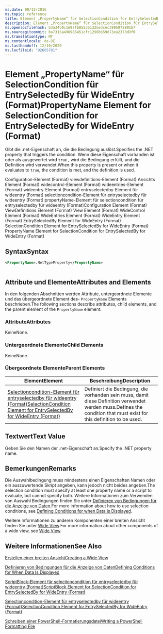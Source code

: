```yaml
---
ms.date: 09/13/2016
ms.topic: reference
title: Element „PropertyName“ für SelectionCondition für EntrySelectedBy für WideEntry (Format)
description: Element „PropertyName“ für SelectionCondition für EntrySelectedBy für WideEntry (Format)
ms.openlocfilehash: bda34b0c1e97fb85536132bedcec3986072801b7
ms.sourcegitcommit: ba7315a496986451cfc1296b659d73ea2373d3f0
ms.translationtype: MT
ms.contentlocale: de-DE
ms.lasthandoff: 12/10/2020
ms.locfileid: "92665701"
---
```

# <a name="propertyname-element-for-selectioncondition-for-entryselectedby-for-wideentry-format"></a><span data-ttu-id="a7276-103">Element „PropertyName“ für SelectionCondition für EntrySelectedBy für WideEntry (Format)</span><span class="sxs-lookup"><span data-stu-id="a7276-103">PropertyName Element for SelectionCondition for EntrySelectedBy for WideEntry (Format)</span></span>

<span data-ttu-id="a7276-104">Gibt die .net-Eigenschaft an, die die Bedingung auslöst.</span><span class="sxs-lookup"><span data-stu-id="a7276-104">Specifies the .NET property that triggers the condition.</span></span> <span data-ttu-id="a7276-105">Wenn diese Eigenschaft vorhanden ist oder als ausgewertet wird `true` , wird die Bedingung erfüllt, und die Definition wird verwendet.</span><span class="sxs-lookup"><span data-stu-id="a7276-105">When this property is present or when it evaluates to `true`, the condition is met, and the definition is used.</span></span>

<span data-ttu-id="a7276-106">Configuration-Element (Format) viewdefinitions-Element (Format) Ansichts Element (Format) widecontrol-Element (Format) wideentries-Element (Format) wideentry-Element (Format) entryselectedby-Element für wideentry (Format) selectioncondition-Element für entryselectedby für wideentry (Format) propertyName-Element für selectioncondition für entryselectedby für wideentry (Format)</span><span class="sxs-lookup"><span data-stu-id="a7276-106">Configuration Element (Format) ViewDefinitions Element (Format) View Element (Format) WideControl Element (Format) WideEntries Element (Format) WideEntry Element (Format) EntrySelectedBy Element for WideEntry (Format) SelectionCondition Element for EntrySelectedBy for WideEntry (Format) PropertyName Element for SelectionCondition for EntrySelectedBy for WideEntry (Format)</span></span>

## <a name="syntax"></a><span data-ttu-id="a7276-107">Syntax</span><span class="sxs-lookup"><span data-stu-id="a7276-107">Syntax</span></span>

```xml
<PropertyName>.NetTypeProperty</PropertyName>
```

```csharp

```

## <a name="attributes-and-elements"></a><span data-ttu-id="a7276-108">Attribute und Elemente</span><span class="sxs-lookup"><span data-stu-id="a7276-108">Attributes and Elements</span></span>

<span data-ttu-id="a7276-109">In den folgenden Abschnitten werden Attribute, untergeordnete Elemente und das übergeordnete Element des- `PropertyName` Elements beschrieben.</span><span class="sxs-lookup"><span data-stu-id="a7276-109">The following sections describe attributes, child elements, and the parent element of the `PropertyName` element.</span></span>

### <a name="attributes"></a><span data-ttu-id="a7276-110">Attribute</span><span class="sxs-lookup"><span data-stu-id="a7276-110">Attributes</span></span>

<span data-ttu-id="a7276-111">Keine</span><span class="sxs-lookup"><span data-stu-id="a7276-111">None.</span></span>

### <a name="child-elements"></a><span data-ttu-id="a7276-112">Untergeordnete Elemente</span><span class="sxs-lookup"><span data-stu-id="a7276-112">Child Elements</span></span>

<span data-ttu-id="a7276-113">Keine</span><span class="sxs-lookup"><span data-stu-id="a7276-113">None.</span></span>

### <a name="parent-elements"></a><span data-ttu-id="a7276-114">Übergeordnete Elemente</span><span class="sxs-lookup"><span data-stu-id="a7276-114">Parent Elements</span></span>

|<span data-ttu-id="a7276-115">Element</span><span class="sxs-lookup"><span data-stu-id="a7276-115">Element</span></span>|<span data-ttu-id="a7276-116">Beschreibung</span><span class="sxs-lookup"><span data-stu-id="a7276-116">Description</span></span>|
|-------------|-----------------|
|[<span data-ttu-id="a7276-117">Selectioncondition-Element für entryselectedby für wideentry (Format)</span><span class="sxs-lookup"><span data-stu-id="a7276-117">SelectionCondition Element for EntrySelectedBy for WideEntry (Format)</span></span>](./selectioncondition-element-for-entryselectedby-for-widecontrol-format.md)|<span data-ttu-id="a7276-118">Definiert die Bedingung, die vorhanden sein muss, damit diese Definition verwendet werden muss.</span><span class="sxs-lookup"><span data-stu-id="a7276-118">Defines the condition that must exist for this definition to be used.</span></span>|

## <a name="text-value"></a><span data-ttu-id="a7276-119">Textwert</span><span class="sxs-lookup"><span data-stu-id="a7276-119">Text Value</span></span>

<span data-ttu-id="a7276-120">Geben Sie den Namen der .net-Eigenschaft an.</span><span class="sxs-lookup"><span data-stu-id="a7276-120">Specify the .NET property name.</span></span>

## <a name="remarks"></a><span data-ttu-id="a7276-121">Bemerkungen</span><span class="sxs-lookup"><span data-stu-id="a7276-121">Remarks</span></span>

<span data-ttu-id="a7276-122">Die Auswahlbedingung muss mindestens einen Eigenschaften Namen oder ein auszuwertende Skript angeben, kann jedoch nicht beides angeben.</span><span class="sxs-lookup"><span data-stu-id="a7276-122">The selection condition must specify at least one property name or a script to evaluate, but cannot specify both.</span></span> <span data-ttu-id="a7276-123">Weitere Informationen zum Verwenden von Auswahl Bedingungen finden Sie unter [Definieren von Bedingungen für die Anzeige von Daten](./defining-conditions-for-displaying-data.md).</span><span class="sxs-lookup"><span data-stu-id="a7276-123">For more information about how to use selection conditions, see [Defining Conditions for when Data is Displayed](./defining-conditions-for-displaying-data.md).</span></span>

<span data-ttu-id="a7276-124">Weitere Informationen zu anderen Komponenten einer breiten Ansicht finden Sie unter [Wide View](./creating-a-wide-view.md).</span><span class="sxs-lookup"><span data-stu-id="a7276-124">For more information about other components of a wide view, see [Wide View](./creating-a-wide-view.md).</span></span>

## <a name="see-also"></a><span data-ttu-id="a7276-125">Weitere Informationen</span><span class="sxs-lookup"><span data-stu-id="a7276-125">See Also</span></span>

[<span data-ttu-id="a7276-126">Erstellen einer breiten Ansicht</span><span class="sxs-lookup"><span data-stu-id="a7276-126">Creating a Wide View</span></span>](./creating-a-wide-view.md)

[<span data-ttu-id="a7276-127">Definieren von Bedingungen für die Anzeige von Daten</span><span class="sxs-lookup"><span data-stu-id="a7276-127">Defining Conditions for When Data Is Displayed</span></span>](./defining-conditions-for-displaying-data.md)

[<span data-ttu-id="a7276-128">ScriptBlock-Element für selectioncondition für entryselectedby für wideentry (Format)</span><span class="sxs-lookup"><span data-stu-id="a7276-128">ScriptBlock Element for SelectionCondition for EntrySelectedBy for WideEntry (Format)</span></span>](./scriptblock-element-for-selectioncondition-for-entryselectedby-for-widecontrol-format.md)

[<span data-ttu-id="a7276-129">Selectioncondition-Element für entryselectedby für wideentry (Format)</span><span class="sxs-lookup"><span data-stu-id="a7276-129">SelectionCondition Element for EntrySelectedBy for WideEntry (Format)</span></span>](./selectioncondition-element-for-entryselectedby-for-widecontrol-format.md)

[<span data-ttu-id="a7276-130">Schreiben einer PowerShell-Formatierungsdatei</span><span class="sxs-lookup"><span data-stu-id="a7276-130">Writing a PowerShell Formatting File</span></span>](./writing-a-powershell-formatting-file.md)
